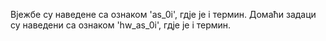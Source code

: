 Вјежбе су наведене са ознаком 'as_0i', гдје је i термин.
Домаћи задаци су наведени са ознаком 'hw_as_0i', гдје је i термин.
